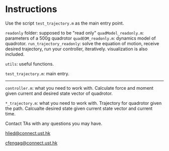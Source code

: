 # Instructions

Use the script `test_trajectory.m` as the main entry point.

`readonly` folder: supposed to be "read only"
`quadModel_readonly.m`: parameters of a 500g quadrotor
`quadEOM_readonly.m`: dynamics model of quadrotor.
`run_trajectory_readonly`: solve the equation of motion, receive desired trajectory, run your controller, iteratively. visualization is also included.

`utils`: useful functions.

`test_trajectory.m`: main entry.

______________________________________________________________________

`controller.m`: what you need to work with. Calculate force and moment given current and desired state vector of quadrotor.

`*_trajectory.m`: what you need to work with. Trajectory for quadrotor given the path. Calcualte desired state given current state vector and current time.

Contact TAs with any questions you may have.

<hlied@connect.ust.hk>

<cfengag@connect.ust.hk>
